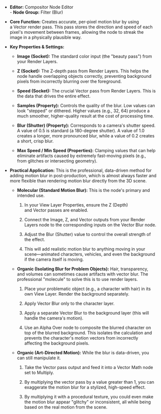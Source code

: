 - **Editor:** Compositor Node Editor  
- **Node Group:** Filter (Blur)
    
- **Core Function:** Creates accurate, per-pixel motion blur by using a Vector render pass. This pass stores the direction and speed of each pixel's movement between frames, allowing the node to streak the image in a physically plausible way.
    
- **Key Properties & Settings:**
    
    - **Image (Socket):** The standard color input (the "beauty pass") from your Render Layers.
        
    - **Z (Socket):** The Z-depth pass from Render Layers. This helps the node handle overlapping objects correctly, preventing background pixels from incorrectly blurring over the foreground.
        
    - **Speed (Socket):** The crucial Vector pass from Render Layers. This is the data that drives the entire effect.
        
    - **Samples (Property):** Controls the quality of the blur. Low values can look "stepped" or dithered. Higher values (e.g., 32, 64) produce a much smoother, higher-quality result at the cost of processing time.
        
    - **Blur (Shutter) (Property):** Corresponds to a camera's shutter speed. A value of 0.5 is standard (a 180-degree shutter). A value of 1.0 creates a longer, more pronounced blur, while a value of 0.2 creates a short, crisp blur.
        
    - **Max Speed / Min Speed (Properties):** Clamping values that can help eliminate artifacts caused by extremely fast-moving pixels (e.g., from glitches or intersecting geometry).
        
- **Practical Application:** This is the professional, data-driven method for adding motion blur in post-production, which is almost always faster and more flexible than rendering motion blur directly from the 3D scene.
    
    - **Molecular (Standard Motion Blur):** This is the node's primary and intended use.
        
        1. In your View Layer Properties, ensure the Z (Depth) and Vector passes are enabled.
            
        2. Connect the Image, Z, and Vector outputs from your Render Layers node to the corresponding inputs on the Vector Blur node.
            
        3. Adjust the Blur (Shutter) value to control the overall strength of the effect.
            
        4. This will add realistic motion blur to anything moving in your scene—animated characters, vehicles, and even the background if the camera itself is moving.
            
    - **Organic (Isolating Blur for Problem Objects):** Hair, transparency, and volumes can sometimes cause artifacts with vector blur. The professional "molecule" to solve this is to use render layers.
        
        1. Place your problematic object (e.g., a character with hair) in its own View Layer. Render the background separately.
            
        2. Apply Vector Blur only to the character layer.
            
        3. Apply a separate Vector Blur to the background layer (this will handle the camera's motion).
            
        4. Use an Alpha Over node to composite the blurred character on top of the blurred background. This isolates the calculation and prevents the character's motion vectors from incorrectly affecting the background pixels.
            
    - **Organic (Art-Directed Motion):** While the blur is data-driven, you can still manipulate it.
        
        1. Take the Vector pass output and feed it into a Vector Math node set to Multiply.
            
        2. By multiplying the vector pass by a value greater than 1, you can exaggerate the motion blur for a stylized, high-speed effect.
            
        3. By multiplying it with a procedural texture, you could even make the motion blur appear "glitchy" or inconsistent, all while being based on the real motion from the scene.